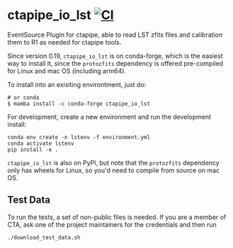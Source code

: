 # ctapipe_io_lst [![CI](https://github.com/cta-observatory/ctapipe_io_lst/actions/workflows/ci.yml/badge.svg)](https://github.com/cta-observatory/ctapipe_io_lst/actions/workflows/ci.yml)

EventSource Plugin for ctapipe, able to read LST zfits files
and calibration them to R1 as needed for ctapipe tools.

Since version 0.19, `ctapipe_io_lst` is on conda-forge,
which is the easiest way to install it, since the `protozfits`
dependency is offered pre-compiled for Linux and mac OS (including arm64).

To install into an exisiting environtment, just do:
```
# or conda
$ mamba install -c conda-forge ctapipe_io_lst
```

For development, create a new environment and run the development install:
```
conda env create -n lstenv -f environment.yml
conda activate lstenv
pip install -e .
```

`ctapipe_io_lst` is also on PyPI, but note that the `protozfits`
dependency only has wheels for Linux, so you'd need to compile 
from source on mac OS.

## Test Data

To run the tests, a set of non-public files is needed.
If you are a member of CTA, ask one of the project maintainers for the credentials
and then run

```
./download_test_data.sh
```
